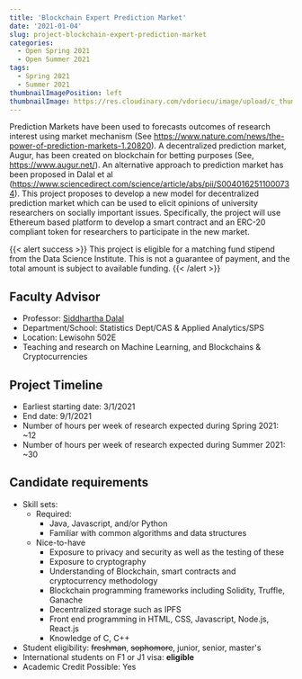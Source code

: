 ```yaml
---
title: 'Blockchain Expert Prediction Market'
date: '2021-01-04'
slug: project-blockchain-expert-prediction-market
categories:
  - Open Spring 2021
  - Open Summer 2021
tags:
  - Spring 2021
  - Summer 2021
thumbnailImagePosition: left
thumbnailImage: https://res.cloudinary.com/vdoriecu/image/upload/c_thumb,w_200,g_face/v1579110178/construction_c6dqbd.png
---
```

Prediction Markets have been used to forecasts outcomes of research interest using market mechanism (See https://www.nature.com/news/the-power-of-prediction-markets-1.20820). A decentralized prediction market, Augur, has been created on blockchain for betting purposes (See, https://www.augur.net/). An alternative approach to prediction market has been proposed in Dalal et al (https://www.sciencedirect.com/science/article/abs/pii/S0040162511000734).  This project proposes to develop a new model for decentralized prediction market which can be used to elicit opinions of university researchers on socially important issues. Specifically, the project will use Ethereum based platform to develop a smart contract and an ERC-20 compliant token for researchers to participate in the new market.

<!--more-->

{{< alert success >}}
This project is eligible for a matching fund stipend from the Data Science Institute. This is not a guarantee of payment, and the total amount is subject to available funding.
{{< /alert >}}

## Faculty Advisor
+ Professor: [Siddhartha Dalal](http://stat.columbia.edu/department-directory/name/siddhartha-dalal/)
+ Department/School: Statistics Dept/CAS & Applied Analytics/SPS
+ Location: Lewisohn 502E
+ Teaching and research on Machine Learning, and Blockchains & Cryptocurrencies

## Project Timeline
+ Earliest starting date: 3/1/2021
+ End date: 9/1/2021
+ Number of hours per week of research expected during Spring 2021: ~12
+ Number of hours per week of research expected during Summer 2021: ~30

## Candidate requirements
+ Skill sets: 
  * Required: 
    - Java, Javascript, and/or Python
    - Familiar with common algorithms and data structures
  * Nice-to-have
    - Exposure to privacy and security as well as the testing of these
    - Exposure to cryptography
    - Understanding of Blockchain, smart contracts and cryptocurrency methodology
    - Blockchain programming frameworks including Solidity, Truffle, Ganache
    - Decentralized storage such as IPFS
    - Front end programming in HTML, CSS, Javascript, Node.js, React.js
    - Knowledge of C, C++
+ Student eligibility: ~~freshman~~, ~~sophomore~~, junior, senior, master's
+ International students on F1 or J1 visa: **eligible**
+ Academic Credit Possible: Yes

